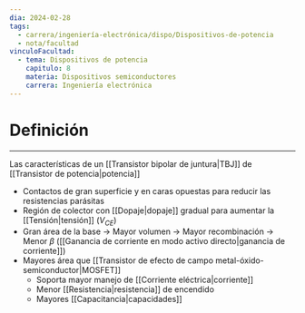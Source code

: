 ```yaml
---
dia: 2024-02-28
tags:
  - carrera/ingeniería-electrónica/dispo/Dispositivos-de-potencia
  - nota/facultad
vinculoFacultad:
  - tema: Dispositivos de potencia
    capitulo: 8
    materia: Dispositivos semiconductores
    carrera: Ingeniería electrónica
---
```

# Definición
---
Las características de un [[Transistor bipolar de juntura|TBJ]] de [[Transistor de potencia|potencia]]
* Contactos de gran superficie y en caras opuestas para reducir las resistencias parásitas
* Región de colector con [[Dopaje|dopaje]] gradual para aumentar la [[Tensión|tensión]] $(V_{CE})$ 
* Gran área de la base $\rightarrow$ Mayor volumen $\rightarrow$ Mayor recombinación $\rightarrow$ Menor $\beta$ ([[Ganancia de corriente en modo activo directo|ganancia de corriente]])
* Mayores área que [[Transistor de efecto de campo metal-óxido-semiconductor|MOSFET]]
	* Soporta mayor manejo de [[Corriente eléctrica|corriente]]
	* Menor [[Resistencia|resistencia]] de encendido
	* Mayores [[Capacitancia|capacidades]]